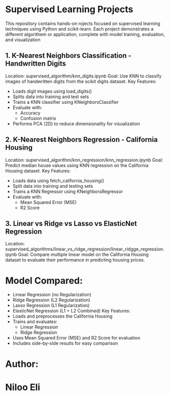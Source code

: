 # Supervised Learning Projects 
This repository contains hands-on rojects focused on supervised learning techniques using Python and scikit-learn.
Each project demonstrates a different algorithem or application, complete with model training, evaluation, and visualization

## 1. K-Nearest Neighbors Classification - Handwritten Digits
   Location: supervised_algorithm/knn_digits.ipynb
   Goal: Use KNN to classify images of handwritten digits from the scikit digits dataset.
   Key Features:
   - Loads digit images using load_digits()
   - Splits data into training and test sets
   - Trains a KNN classifier using KNeighborsClassifier
   - Evaluate with:
       - Accuracy
       - Confusion matrix
   - Performs PCA (2D) to reduce dimensionality for visualization
  
## 2. K-Nearest Neighbors Regression - California Housing
   Location: supervised_algorithm/knn_regression/knn_regression.ipynb
   Goal: Predict median house values using KNN regression on the California Housing dataset.
   Key Features:
   - Loads data using fetch_california_housing()
   - Split data into training and testing sets
   - Trains a KNN Regressor using KNeighborsRegressor
   - Evaluate with:
       - Mean Squared Error (MSE)
       - R2 Score
## 3. Linear vs Ridge vs Lasso vs ElasticNet Regression
   Location: supervised_algorithms/linear_vs_ridge_regression/linear_ridgge_regression.ipynb
   Goal: Compare multiple linear model on the California Housing dataset to evaluate their performance in predicting housing prices.
   # Model Compared:
   - Linear Regression (no Regularization)
   - Ridge Regression (L2 Regularization)
   - Lasso Regression (L1 Regularization)
   - ElasticNet Regression (L1 + L2 Combined)
   Key Features:
   - Loads and preprocesses the California Housing
   - Trains and evaluates:
      - Linear Regression
      - Ridge Regression
   - Uses Mean Squared Error (MSE) and R2 Score for evaluation
   - Includes side-by-side resutls for easy comparison



















     
# Author:
# Niloo Eli
